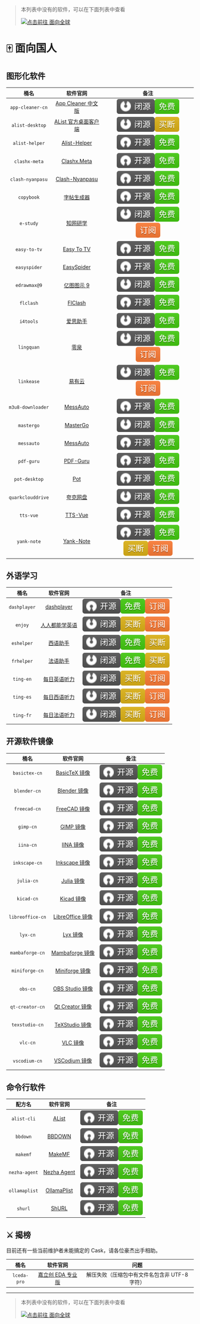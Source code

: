 <!-- markdownlint-disable MD041 -->

> 本列表中没有的软件，可以在下面列表中查看
>
> [![点击前往 面向全球](https://img.shields.io/badge/%E9%9D%A2%E5%90%91%E5%85%A8%E7%90%83-blue?style=for-the-badge&logo=homebrew&label=%E7%82%B9%E5%87%BB%E5%89%8D%E5%BE%80)](https://github.com/Brewforge/homebrew-extras/blob/main/List.md)

# 🀄️ 面向国人

## 图形化软件

|       桶名        |                                        软件官网                                         |                                   备注                                   |
| :---------------: | :-------------------------------------------------------------------------------------: | :----------------------------------------------------------------------: |
| `app-cleaner-cn`  |       [App Cleaner 中文版](https://nektony.com/zh-hans/mac-app-cleaner/download)        |                   ![b](assets/b.svg)![1](assets/1.svg)                   |
|  `alist-desktop`  |                [AList 官方桌面客户端](https://mbd.pub/o/bread/ZJaTl5xy)                 |                   ![b](assets/b.svg)![2](assets/2.svg)                   |
|  `alist-helper`   | [Alist-Helper](https://github.com/Xmarmalade/alisthelper/blob/master/README_zh-Hans.md) |                   ![a](assets/a.svg)![1](assets/1.svg)                   |
|   `clashx-meta`   |                 [Clashx.Meta](https://github.com/MetaCubeX/ClashX.Meta)                 |                   ![a](assets/a.svg)![1](assets/1.svg)                   |
| `clash-nyanpasu`  |                    [Clash-Nyanpasu](https://github.com/libnyanpasu)                     |                   ![a](assets/a.svg)![1](assets/1.svg)                   |
|    `copybook`     |                  [字帖生成器](https://github.com/xxNull-lsk/Copybook)                   |                   ![a](assets/a.svg)![1](assets/1.svg)                   |
|     `e-study`     |                             [知网研学](https://e-study.com)                             |          ![b](assets/b.svg)![1](assets/1.svg)![3](assets/3.svg)          |
|   `easy-to-tv`    |                 [Easy To TV](https://github.com/duolabmeng6/easy_to_tv)                 |                   ![a](assets/a.svg)![1](assets/1.svg)                   |
|   `easyspider`    |                          [EasySpider](https://easyspider.net)                           |                   ![a](assets/a.svg)![1](assets/1.svg)                   |
|   `edrawmax@9`    |                            [亿图图示 9](http://edrawsoft.cn)                            |                   ![b](assets/b.svg)![1](assets/1.svg)                   |
|     `flclash`     |                     [FlClash](https://github.com/chen08209/FlClash)                     |                   ![a](assets/a.svg)![1](assets/1.svg)                   |
|     `i4tools`     |                              [爱思助手](https://www.i4.cn)                              |                   ![b](assets/b.svg)![1](assets/1.svg)                   |
|    `lingquan`     |                             [零泉](https://lingquan.cool/)                              |          ![b](assets/b.svg)![1](assets/1.svg)![3](assets/3.svg)          |
|    `linkease`     |                           [易有云](https://app.linkease.com)                            |          ![b](assets/b.svg)![1](assets/1.svg)![3](assets/3.svg)          |
| `m3u8-downloader` |                [MessAuto](https://github.com/HeiSir2014/M3U8-Downloader)                |                   ![a](assets/a.svg)![1](assets/1.svg)                   |
|    `mastergo`     |                            [MasterGo](https://mastergo.com)                             |                   ![b](assets/b.svg)![1](assets/1.svg)                   |
|    `messauto`     |                     [MessAuto](https://github.com/LeeeSe/MessAuto)                      |                   ![a](assets/a.svg)![1](assets/1.svg)                   |
|    `pdf-guru`     |                    [PDF-Guru](https://github.com/kevin2li/PDF-Guru)                     |                   ![a](assets/a.svg)![1](assets/1.svg)                   |
|   `pot-desktop`   |                      [Pot](https://github.com/pot-app/pot-desktop)                      |                   ![a](assets/a.svg)![1](assets/1.svg)                   |
| `quarkclouddrive` |                            [夸克网盘](https://pan.quark.cn)                             |                   ![b](assets/b.svg)![1](assets/1.svg)                   |
|     `tts-vue`     |                     [TTS-Vue](https://tts-doc.loker.vip/home.html)                      |                   ![a](assets/a.svg)![1](assets/1.svg)                   |
|    `yank-note`    |                        [Yank-Note](https://yank-note.com/zh-CN)                         | ![a](assets/a.svg)![1](assets/1.svg)![2](assets/2.svg)![3](assets/3.svg) |

## 外语学习

|     桶名     |                          软件官网                           |                          备注                          |
| :----------: | :---------------------------------------------------------: | :----------------------------------------------------: |
| `dashplayer` |   [dashplayer](https://github.com/solidSpoon/DashPlayer)    | ![a](assets/a.svg)![1](assets/1.svg)![3](assets/3.svg) |
|   `enjoy`    |        [人人都能学英语](https://1000h.org/enjoy-app)        | ![b](assets/b.svg)![2](assets/2.svg)![3](assets/3.svg) |
|  `eshelper`  |    [西语助手](https://www.eudic.net/v4/es/app/eshelper)     | ![b](assets/b.svg)![1](assets/1.svg)![2](assets/2.svg) |
|  `frhelper`  |    [法语助手](https://www.eudic.net/v4/es/app/frhelper)     | ![b](assets/b.svg)![1](assets/1.svg)![2](assets/2.svg) |
|  `ting-en`   | [每日英语听力](http://www.francochinois.com/v4/en/app/ting) | ![b](assets/b.svg)![2](assets/2.svg)![3](assets/3.svg) |
|  `ting-es`   | [每日西语听力](http://www.francochinois.com/v4/es/app/ting) | ![b](assets/b.svg)![2](assets/2.svg)![3](assets/3.svg) |
|  `ting-fr`   | [每日法语听力](http://www.francochinois.com/v4/fr/app/ting) | ![b](assets/b.svg)![2](assets/2.svg)![3](assets/3.svg) |

## 开源软件镜像

|       桶名       |                             软件官网                              |                 备注                 |
| :--------------: | :---------------------------------------------------------------: | :----------------------------------: |
|  `basictex-cn`   |   [BasicTeX 镜像](https://www.tug.org/mactex/morepackages.html)   | ![a](assets/a.svg)![1](assets/1.svg) |
|   `blender-cn`   |              [Blender 镜像](https://www.blender.org)              | ![a](assets/a.svg)![1](assets/1.svg) |
|   `freecad-cn`   |   [FreeCAD 镜像](https://www.freecad.org/index.php?lang=zh_CN)    | ![a](assets/a.svg)![1](assets/1.svg) |
|    `gimp-cn`     |                 [GIMP 镜像](https://www.gimp.org)                 | ![a](assets/a.svg)![1](assets/1.svg) |
|    `iina-cn`     |                   [IINA 镜像](https://iina.io)                    | ![a](assets/a.svg)![1](assets/1.svg) |
|  `inkscape-cn`   | [Inkscape 镜像](https://inkscape.org/zh-hans/?switchlang=zh-hans) | ![a](assets/a.svg)![1](assets/1.svg) |
|    `julia-cn`    |                [Julia 镜像](https://julialang.org)                | ![a](assets/a.svg)![1](assets/1.svg) |
|    `kicad-cn`    |                  [Kicad 镜像](https://kicad.org)                  | ![a](assets/a.svg)![1](assets/1.svg) |
| `libreoffice-cn` |         [LibreOffice 镜像](https://zh-cn.libreoffice.org)         | ![a](assets/a.svg)![1](assets/1.svg) |
|     `lyx-cn`     |                  [Lyx 镜像](https://www.lyx.org)                  | ![a](assets/a.svg)![1](assets/1.svg) |
| `mambaforge-cn`  |    [Mambaforge 镜像](https://github.com/conda-forge/miniforge)    | ![a](assets/a.svg)![1](assets/1.svg) |
|  `miniforge-cn`  |    [Miniforge 镜像](https://github.com/conda-forge/miniforge)     | ![a](assets/a.svg)![1](assets/1.svg) |
|     `obs-cn`     |          [OBS Studio 镜像](https://obsproject.com/zh-cn)          | ![a](assets/a.svg)![1](assets/1.svg) |
| `qt-creator-cn`  |          [Qt Creator 镜像](https://www.qt.io/developers)          | ![a](assets/a.svg)![1](assets/1.svg) |
|  `texstudio-cn`  |              [TeXStudio 镜像](https://texstudio.org)              | ![a](assets/a.svg)![1](assets/1.svg) |
|     `vlc-cn`     |             [VLC 镜像](https://www.videolan.org/vlc)              | ![a](assets/a.svg)![1](assets/1.svg) |
|  `vscodium-cn`   |       [VSCodium 镜像](https://github.com/VSCodium/vscodium)       | ![a](assets/a.svg)![1](assets/1.svg) |

## 命令行软件

|    配方名     |                       软件官网                       |                 备注                 |
| :-----------: | :--------------------------------------------------: | :----------------------------------: |
|  `alist-cli`  |           [AList](https://alist.nn.ci/zh)            | ![a](assets/a.svg)![1](assets/1.svg) |
|   `bbdown`    |     [BBDOWN](https://github.com/nilaoda/BBDown)      | ![a](assets/a.svg)![1](assets/1.svg) |
|   `makemf`    |   [MakeMF](https://github.com/Mrered/ShellScript)    | ![a](assets/a.svg)![1](assets/1.svg) |
| `nezha-agent` |          [Nezha Agent](https://nezha.wiki)           | ![a](assets/a.svg)![1](assets/1.svg) |
| `ollamaplist` | [OllamaPlist](https://github.com/Mrered/ShellScript) | ![a](assets/a.svg)![1](assets/1.svg) |
|    `shurl`    |      [ShURL](https://github.com/Mrered/yourlsh)      | ![a](assets/a.svg)![1](assets/1.svg) |

## ⚔️ 揭榜

目前还有一些当前维护者未能搞定的 Cask，请各位豪杰出手相助。

|    桶名     |                软件官网                |                     问题                      |
| :---------: | :------------------------------------: | :-------------------------------------------: |
| `lceda-pro` | [嘉立创 EDA 专业版](https://lceda.cn/) | 解压失败（压缩包中有文件名包含非 UTF-8 字符） |

---

> 本列表中没有的软件，可以在下面列表中查看
>
> [![点击前往 面向全球](https://img.shields.io/badge/%E9%9D%A2%E5%90%91%E5%85%A8%E7%90%83-blue?style=for-the-badge&logo=homebrew&label=%E7%82%B9%E5%87%BB%E5%89%8D%E5%BE%80)](https://github.com/Brewforge/homebrew-extras/blob/main/list.md)
